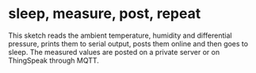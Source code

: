 # sleep, measure, post, repeat #

This sketch reads the ambient temperature, humidity and differential pressure, prints them to serial output, posts them online and then goes to sleep.
The measured values are posted on a private server or on ThingSpeak through MQTT.

